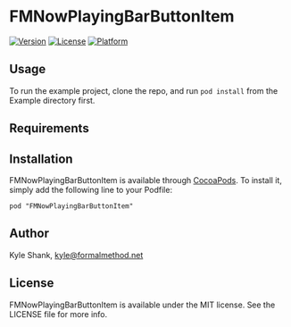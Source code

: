 # FMNowPlayingBarButtonItem

[![Version](https://img.shields.io/cocoapods/v/FMNowPlayingBarButtonItem.svg?style=flat)](http://cocoadocs.org/docsets/FMNowPlayingBarButtonItem)
[![License](https://img.shields.io/cocoapods/l/FMNowPlayingBarButtonItem.svg?style=flat)](http://cocoadocs.org/docsets/FMNowPlayingBarButtonItem)
[![Platform](https://img.shields.io/cocoapods/p/FMNowPlayingBarButtonItem.svg?style=flat)](http://cocoadocs.org/docsets/FMNowPlayingBarButtonItem)

## Usage

To run the example project, clone the repo, and run `pod install` from the Example directory first.

## Requirements

## Installation

FMNowPlayingBarButtonItem is available through [CocoaPods](http://cocoapods.org). To install
it, simply add the following line to your Podfile:

    pod "FMNowPlayingBarButtonItem"

## Author

Kyle Shank, kyle@formalmethod.net

## License

FMNowPlayingBarButtonItem is available under the MIT license. See the LICENSE file for more info.


